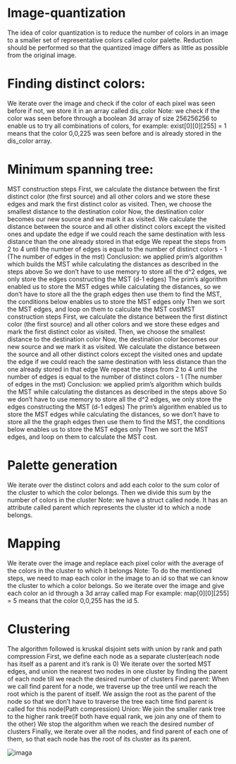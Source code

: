 # Image-quantization
The idea of color quantization is to reduce the number of colors in an image to a smaller set of representative colors called color palette. Reduction should be performed so that the quantized image differs as little as possible from the original image.
# Finding distinct colors:
We iterate over the image and check if the color of each pixel was seen before if not, we store it in an array called dis_color Note: we check if the color was seen before through a boolean 3d array of size 256256256 to enable us to try all combinations of colors, for example: exist[0][0][255] = 1 means that the color 0,0,225 was seen before and is already stored in the dis_color array.
# Minimum spanning tree:
MST construction steps
First, we calculate the distance between the first distinct color (the first source) and all other colors and we store these edges and mark the first distinct color as visited. Then, we choose the smallest distance to the destination color Now, the destination color becomes our new source and we mark it as visited. We calculate the distance between the source and all other distinct colors except the visited ones and update the edge if we could reach the same destination with less distance than the one already stored in that edge We repeat the steps from 2 to 4 until the number of edges is equal to the number of distinct colors - 1 (The number of edges in the mst) Conclusion: we applied prim’s algorithm which builds the MST while calculating the distances as described in the steps above So we don’t have to use memory to store all the d^2 edges, we only store the edges constructing the MST (d-1 edges) The prim’s algorithm enabled us to store the MST edges while calculating the distances, so we don’t have to store all the the graph edges then use them to find the MST, the conditions below enables us to store the MST edges only Then we sort the MST edges, and loop on them to calculate the MST costMST construction steps
First, we calculate the distance between the first distinct color (the first source) and all other colors and we store these edges and mark the first distinct color as visited. Then, we choose the smallest distance to the destination color Now, the destination color becomes our new source and we mark it as visited. We calculate the distance between the source and all other distinct colors except the visited ones and update the edge if we could reach the same destination with less distance than the one already stored in that edge We repeat the steps from 2 to 4 until the number of edges is equal to the number of distinct colors - 1 (The number of edges in the mst) Conclusion: we applied prim’s algorithm which builds the MST while calculating the distances as described in the steps above So we don’t have to use memory to store all the d^2 edges, we only store the edges constructing the MST (d-1 edges) The prim’s algorithm enabled us to store the MST edges while calculating the distances, so we don’t have to store all the the graph edges then use them to find the MST, the conditions below enables us to store the MST edges only Then we sort the MST edges, and loop on them to calculate the MST cost.
# Palette generation
We iterate over the distinct colors and add each color to the sum color of the cluster to which the color belongs. Then we divide this sum by the number of colors in the cluster Note: we have a struct called node. It has an attribute called parent which represents the cluster id to which a node belongs.
# Mapping
We iterate over the image and replace each pixel color with the average of the colors in the cluster to which it belongs Note: To do the mentioned steps, we need to map each color in the image to an id so that we can know the cluster to which a color belongs. So we iterate over the image and give each color an id through a 3d array called map For example: map[0][0][255] = 5 means that the color 0,0,255 has the id 5.
# Clustering
The algorithm followed is kruskal disjoint sets with union by rank and path compression First, we define each node as a separate cluster(each node has itself as a parent and it’s rank is 0) We iterate over the sorted MST edges, and union the nearest two nodes in one cluster by finding the parent of each node till we reach the desired number of clusters Find parent: When we call find parent for a node, we traverse up the tree until we reach the root which is the parent of itself. We assign the root as the parent of the node so that we don’t have to traverse the tree each time find parent is called for this node(Path compression) Union: We join the smaller rank tree to the higher rank tree(if both have equal rank, we join any one of them to the other) We stop the algorithm when we reach the desired number of clusters Finally, we iterate over all the nodes, and find parent of each one of them, so that each node has the root of its cluster as its parent.


![imaga](https://github.com/alaaadell/Image-quantization/assets/90374471/41582846-650c-423d-b01b-533acb5ab938)

